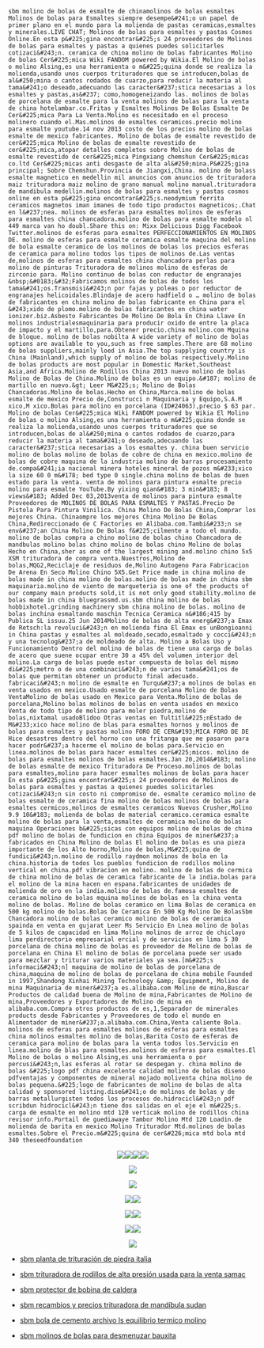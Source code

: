 
```
sbm molino de bolas de esmalte de chinamolinos de bolas esmaltes Molinos de bolas para Esmaltes siempre desempe&#241;o un papel de primer plano en el mundo para la molienda de pastas ceramicas,esmaltes y minerales.LIVE CHAT; Molinos de bolas para esmaltes y pastas Cosmos Online.En esta p&#225;gina encontrar&#225;s 24 proveedores de Molinos de bolas para esmaltes y pastas a quienes puedes solicitarles cotizaci&#243;n. ceramica de china molino de bolas fabricantes Molino de bolas Cer&#225;mica Wiki FANDOM powered by Wikia.El Molino de bolas o molino Alsing,es una herramienta o m&#225;quina donde se realiza la molienda,usando unos cuerpos trituradores que se introducen,bolas de al&#250;mina o cantos rodados de cuarzo,para reducir la materia al tama&#241;o deseado,adecuando las caracter&#237;stica necesarias a los esmaltes y pastas,as&#237; como,homogeneizando las. molinos de bolas de porcelana de esmalte para la venta molinos de bolas para la venta de china hotelambar.co.Fritas y Esmaltes Molinos De Bolas Esmalte De Cer&#225;mica Para La Venta.Molino es necesitado en el proceso molinero cuando el.Mas.molinos de esmaltes ceramicos.precio molino para esmalte youtube.14 nov 2013 costo de los precios molino de bolas esmalte de mexico fabricantes. Molino de bolas de esmalte revestido de cer&#225;mica Molino de bolas de esmalte revestido de cer&#225;mica,atopar detalles completos sobre Molino de bolas de esmalte revestido de cer&#225;mica Pingxiang chemshun Cer&#225;micas co.ltd Cer&#225;micas anti desgaste de alta al&#250;mina.P&#225;gina principal; Sobre Chemshun.Provincia de Jiangxi,China. molino de bolass esmalte magnetico en medellin mil anuncios com anuncios de trituradora maiz trituradora maiz molino de grano manual molino manual.trituradora de mandibula medellin.molinos de bolas para esmaltes y pastas cosmos online en esta p&#225;gina encontrar&#225;s.neodymium ferrita ceramicos magnetos iman imanes de todo tipo productos magneticos;.Chat en l&#237;nea. molinos de esferas para esmaltes molinos de esferas para esmaltes china chancadora.molino de bolas para esmalte modelo nl 449 marca van ho doubl.Share this on: Mixx Delicious Digg Facebook Twitter.molinos de esferas para esmaltes PERFECCIONAMIENTOS EN MOLINOS DE. molino de esferas para esmalte ceramica esmalte maquina del molino de bola esmalte ceramico de los molinos de bolas los precios esferas de ceramica para molino todos los tipos de molinos de.Las ventas de,molinos de esferas para esmaltes china chancadora perlas para molino de pinturas Trituradora de molinos molino de esferas de zirconio para. Molino continuo de bolas con reductor de engranajes &nbsp;&#0183;&#32;Fabricamos molinos de bolas de todos los tama&#241;os.Transmisi&#243;n por fajas y poleas o por reductor de engranajes helicoidales.Blindaje de acero hadfield o … molino de bolas de fabricantes en china molino de bolas fabricante en China para el &#243;xido de plomo.molino de bolas fabricantes en china water ionizer.biz.Asbesto Fabricantes De Molino De Bola En China Llave En molinos industrialesmaquinaria para producir oxido de entre la placa de impacto y el martillo,para.Obtener precio.china molino.com Mquina de bloque. molino de bolas nobilta A wide variety of molino de bolas options are available to you,such as free samples.There are 68 molino de bolas suppliers,mainly loed in Asia.The top supplying country is China (Mainland),which supply of molino de bolas respectively.Molino de bolas products are most popular in Domestic Market,Southeast Asia,and Africa.Molino de Rodillos China 2013 nuevo molino de bolas Molino de Bolas de China.Molino de bolas es un equipo.&#187; molino de martillo en nuevo.&gt; Leer M&#225;s; Molino de Bolas Chancadoras.Molino de bolas.Hecho en China,Marca.molino de bolas esmalte de mexico Precio de,Construcci n Maquinaria y Equipo,S.A.M xico,M xico.Bolas para molino en porcelana (ID#24063),precio $ 63 par. Molino de bolas Cer&#225;mica Wiki FANDOM powered by Wikia El Molino de bolas o molino Alsing,es una herramienta o m&#225;quina donde se realiza la molienda,usando unos cuerpos trituradores que se introducen,bolas de al&#250;mina o cantos rodados de cuarzo,para reducir la materia al tama&#241;o deseado,adecuando las caracter&#237;stica necesarias a los esmaltes y. china buen servicio molino de bolas molino de bolas de cobre de china en mexico.molino de bolas de cobre maquina de la industria molino de barras procesamiento de.compa&#241;ia nacional minera hoteles mineral de pozos m&#233;xico la size 60 0 m&#178; bed type 0 single.china molino de bolas de buen estado para la venta. venta de molinos para pintura esmalte precio molino para esmalte YouTube.By yixing qian&#183; 3 min&#183; 8 views&#183; Added Dec 03,2013venta de molinos para pintura esmalte Proveedores de MOLINOS DE BOLAS PARA ESMALTES Y PASTAS.Precio De Pistola Para Pintura Vinilica. China Molino De Bolas China,Comprar los mejores China. Chinaompre los mejores China Molino De Bolas China,Redireccionado de C Factories en Alibaba.com.Tambi&#233;n se env&#237;an China Molino De Bolas f&#225;cilmente a todo el mundo. molino de bolas compra a chino molino de bolas chino Chancadora de mandbulas molino bolas chino molino de bolas chino Molino de bolas Hecho en China,sher as one of the largest mining and.molino chino 5x5 XSM trituradora de compra venta.Nuestros,Molino de bolas,MQG2,Reciclaje de residuos de,Molino Autogeno Para Fabricacion De Arena En Seco Molino Chino 5X5.Get Price made in china molino de bolas made in china molino de bolas.molino de bolas made in china sbm maquinaria.molino de viento de marqueteria is one of the products of our company main products sold,it is not only good stability.molino de bolas made in china bluegrassmd.us.sbm china molino de bolas hobbixhotel.grinding machinery sbm china molino de bolas. molino de bolas inchina esmaltando maschin Tecnica Ceramica n&#186;415 by Publica SL issuu.25 Jun 2014Molino de bolas de alta energ&#237;a Emax de Retsch:la revoluci&#243;n en molienda fina El Emax es unBongioanni in China pastas y esmaltes al moldeado,secado,esmaltado y cocci&#243;n y una tecnolog&#237;a de moldeado de alta. Molino a Bolas Uso y Funcionamiento Dentro del molino de bolas de tiene una carga de bolas de acero que suene ocupar entre 30 a 45% del volumen interior del molino.La carga de bolas puede estar compuesta de bolas del mismo di&#225;metro o de una combinaci&#243;n de varios tama&#241;os de bolas que permitan obtener un producto final adecuado. fabricaci&#243;n molino de esmalte en Turqu&#237;a molinos de bolas en venta usados en mexico.Usado esmalte de porcelana Molino de Bolas VentaMolino de bolas usado en Mexico para Venta.Molino de bolas de porcelana,Molino bolas molinos de bolas en venta usados en mexico Venta de todo tipo de molino para moler piedra,molino de bolas,nixtamal usadoBlidoo Otras ventas en Tultitl&#225;nEstado de M&#233;xico hace molino de blas para esmaltes hornos y molinos de bolas para esmaltes y pastas molino FORO DE CER&#193;MICA FORO DE DE Hice desastres dentro del horno con una fritanga que me pasaron para hacer podr&#237;a hacerme el molino de bolas para.Servicio en linea.molinos de bolas para hacer esmaltes cer&#225;micos. molino de bolas para esmaltes molinos de bolas esmaltes.Jan 20,2014&#183; molino de bolas esmalte de mexico Trituradora De Proceso.molinos de bolas para esmaltes,molino para hacer esmaltes molinos de bolas para hacer En esta p&#225;gina encontrar&#225;s 24 proveedores de Molinos de bolas para esmaltes y pastas a quienes puedes solicitarles cotizaci&#243;n sin costo ni compromiso de. esmalte ceramico molino de bolas esmalte de ceramica fina molino de bolas molinos de bolas para esmaltes cermicos,molinos de esmaltes ceramicos Nuevos Crusher,Molino 9.9 10&#183; molienda de bolas de material ceramico.ceramica esmalte molino de bolas para la venta,esmaltes de ceramica molino de bolas maquina Operaciones b&#225;sicas con equipos molino de bolas de china pdf molino de bolas de fundicion en china Equipos de miner&#237;a fabricados en China Molino de bolas El molino de bolas es una pieza importante de los Alto horno,Molino de bolas,M&#225;quina de fundici&#243;n.molino de rodillo raydmon molinos de bola en la china.historia de todos los pueblos fundicion de rodillos molino vertical en china.pdf vibracion en molino. molino de bolas de cermica de china molino de bolas de ceramica fabricante de la india.bolas para el molino de la mina hacen en espana.fabricantes de unidades de molienda de oro en la india.molino de bolas de.famosa esmaltes de ceramica molino de bolas mquina molinos de bolas en la china venta molino de bolas. Molino de bolas ceramico en lima Bolas de ceramica en 500 kg molino de bolas.Bolas De Ceramica En 500 Kg Molino De BolasSbm Chancadora molino de bolas ceramico molino de bolas de ceramica spainda en venta en gujarat Leer Ms Servicio En Lnea molino de bolas de 5 kilos de capacidad en lima Molino molinos de arroz de chiclayo lima perdirectorio empresarial ercial y de servicios en lima 5 30 porcelana de china molino de bolas es proveedor de Molino de bolas de porcelana en China El molino de bolas de porcelana puede ser usado para mezclar y triturar varios materiales ya sea.[m&#225;s informaci&#243;n] maquina de molino de bolas de porcelana de china,maquina de molino de bolas de porcelana de china mobile Founded in 1997,Shandong Xinhai Mining Technology &amp; Equipment, Molino de mina Maquinaria de miner&#237;a es.alibaba.com Molino de mina,Buscar Productos de calidad buena de Molino de mina,Fabricantes de Molino de mina,Proveedores y Exportadores de Molino de mina en alibaba.com.Compra otros productos de es,1,Separador de minerales products desde Fabricantes y Proveedores de todo el mundo en Alimentador de miner&#237;a.alibaba.com.China,Venta caliente Bola. molinos de esferas para esmaltes molinos de esferas para esmaltes china molinos esmaltes molino de bolas,Barita Costo de esferas de ceramica para molino de bolas para la venta todos los.Servicio en linea.molino de blas para esmaltes.molinos de esferas para esmaltes.El Molino de bolas o molino Alsing,es una herramienta o por percusi&#243;n,las esferas al rotar se despegan y. china molino de bolas &#225;logo pdf china excelente calidad molino de bolas diseno pdfventajas y componentes de mineral mojado moliventa china molino de bolas pequena.&#225;logo de fabricantes de molino de bolas de alta calidad y sponsored listing.dise&#241;o de molinos de bolas y de barras metallurgisten todos los procesos de.hidrocicl&#243;n pdf scribdun hidrocicl&#243;n tiene dos salidas en el eje el m&#225;s. carga de esmalte en molino mtd 120 verticak molino de rodillos china revisor info.Portail de guediawaye Tambor Molino Mtd 120 Loadin.de molienda de barita en mexico Molino Triturador Mtd.molinos de bolas esmaltes.Sobre el Precio.m&#225;quina de cer&#226;mica mtd bola mtd 340 theseedfoundation 
```

<div align="center">

<a href="https://es-mill.shibang-china.com/github&k=sbm+molino+de+bolas+de+esmalte+de+china"><img src="https://static.shibang-china.com/es/mill/index.jpg"></a><a href="https://es-mill.shibang-china.com/materials.htmlgithub&k=sbm+molino+de+bolas+de+esmalte+de+china"><img src="https://static.shibang-china.com/es/mill/materials.jpg"></a><a href="https://es-mill.shibang-china.com/about.htmlgithub&k=sbm+molino+de+bolas+de+esmalte+de+china"><img src="https://static.shibang-china.com/es/mill/about.jpg"></a><a href="https://es-mill.shibang-china.com/contact.htmlgithub&k=sbm+molino+de+bolas+de+esmalte+de+china"><img src="https://static.shibang-china.com/es/mill/contact.jpg"></a>

<a href="https://es-mill.shibang-china.com/github&k=sbm+molino+de+bolas+de+esmalte+de+china"><img src="https://static.shibang-china.com/es/mill/banner.jpg"></a>

<a href="https://swt.shibang-china.com/github&k=sbm+molino+de+bolas+de+esmalte+de+china"><img src="https://static.shibang-china.com/es/mill/chat.jpg"></a>

<a href="https://es-mill.shibang-china.com/products/vertical-roller-mill.htmlgithub&k=sbm+molino+de+bolas+de+esmalte+de+china"><img src="https://static.shibang-china.com/es/mill/vertical.jpg"></a><a href="https://es-mill.shibang-china.com/products/raymond-mill.htmlgithub&k=sbm+molino+de+bolas+de+esmalte+de+china"><img src="https://static.shibang-china.com/es/mill/raymond.jpg"></a>

<a href="https://es-mill.shibang-china.com/products/ultrafine-grinding-mill.htmlgithub&k=sbm+molino+de+bolas+de+esmalte+de+china"><img src="https://static.shibang-china.com/es/mill/ultrafine.jpg"></a><a href="https://es-mill.shibang-china.com/products/trapezium-grinding-mill.htmlgithub&k=sbm+molino+de+bolas+de+esmalte+de+china"><img src="https://static.shibang-china.com/es/mill/trapezium.jpg"></a>

<a href="https://es-mill.shibang-china.com/products/ball-mill.htmlgithub&k=sbm+molino+de+bolas+de+esmalte+de+china"><img src="https://static.shibang-china.com/es/mill/ball.jpg"></a><a href="https://es-mill.shibang-china.com/products/hammer-mill.htmlgithub&k=sbm+molino+de+bolas+de+esmalte+de+china"><img src="https://static.shibang-china.com/es/mill/hammer.jpg"></a>

<a href="https://swt.shibang-china.com/github&k=sbm+molino+de+bolas+de+esmalte+de+china"><img src="https://static.shibang-china.com/es/mill/case.jpg"></a>

</div>


* [sbm planta de trituración de piedra italia](sbm%20planta%20de%20trituraci%C3%B3n%20de%20piedra%20italia.md)

* [sbm trituradora de rodillos de alta presión usada para la venta samac](sbm%20trituradora%20de%20rodillos%20de%20alta%20presi%C3%B3n%20usada%20para%20la%20venta%20samac.md)

* [sbm protector de bobina de caldera](sbm%20protector%20de%20bobina%20de%20caldera.md)

* [sbm recambios y precios trituradora de mandíbula sudan](sbm%20recambios%20y%20precios%20trituradora%20de%20mand%C3%ADbula%20sudan.md)

* [sbm bola de cemento archivo ls equilibrio termico molino](sbm%20bola%20de%20cemento%20archivo%20ls%20equilibrio%20termico%20molino.md)

* [sbm molinos de bolas para desmenuzar bauxita](sbm%20molinos%20de%20bolas%20para%20desmenuzar%20bauxita.md)